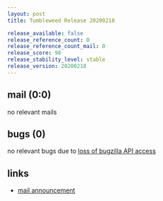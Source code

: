 ```yaml
---
layout: post
title: Tumbleweed Release 20200218

release_available: false
release_reference_count: 0
release_reference_count_mail: 0
release_score: 98
release_stability_level: stable
release_version: 20200218
---
```


## mail (0:0)

no relevant mails

## bugs (0)

<!--more-->

no relevant bugs due to [loss of bugzilla API access](https://bugzilla.opensuse.org/show_bug.cgi?id=1157722)



## links

- [mail announcement](https://lists.opensuse.org/opensuse-factory/2020-02/msg00400.html)
